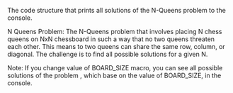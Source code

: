 The code structure that prints all solutions of the N-Queens problem to the console.

N Queens Problem: The N-Queens problem that involves placing N chess queens on NxN chessboard in such a way that no two queens threaten each other. This means to two queens can share the same row, column, or diagonal. The challenge is to find all possible solutions for a given N.

Note: If you change value of BOARD_SIZE macro, you can see all possible solutions of the problem , which base on the value of BOARD_SIZE, in the console.
